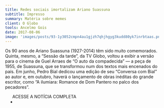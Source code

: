 ```yaml
---
title: Redes sociais imortalizam Ariano Suassuna
subtitle: Impresso
summary: Matéria sobre memes
client: O Globo
tools: Ancelmo Gois
date: 2017-08-06
image: 'images/posts/93-1y3052cmpn4au1gjzh7qhjhgyg3kudd80yk7inrbtaas.png'
---
```


Os 90 anos de Ariano Suassuna (1927-2014) têm sido muito comemorados. Quinta, mesmo, a “Sessão da tarde”, da TV Globo, voltou a exibir a versão para o cinema de Guel Arraes de “O auto da compadecida” — a peça de 1955, de Suassuna, que se transformou num dos textos mais encenados do país. Em junho, Pedro Bial dedicou uma edição de seu “Conversa com Bial” ao autor e, em outubro, haverá o lançamento de obras inéditas do grande escritor, como “A ilumiara: Romance de Dom Pantero no palco dos pecadores”.

<div class="post__share"><ul class="share__list list-reset">ACESSE A NOTÍCIA COMPLETA<li class="share__item" style="margin-left: 10px"><a class="share__link share__facebook" style="background: #fa5657" href="https://blogs.oglobo.globo.com/ancelmo/post/redes-sociais-imortalizam-ariano-suassuna.html 
onclick=window.open(this.href, 'pop-up', 'left=20,top=20,width=500,height=500,toolbar=1,resizable=0'); return false;" title="Link" rel="nofollow"><i class="fa-solid fa-link"></i></a></li></ul></div>
<!-- <div class="gallery-box"><div class="gallery"><img src="/clipping/images/example-1.jpg" loading="lazy" alt="Project"><img src="/clipping/images/example-2.jpg" loading="lazy" alt="Project"></div><em>Gallery / <a href="https://www.freepik.com/" target="_blank">Freepic</a></em></div> -->